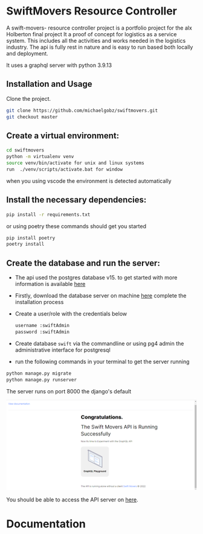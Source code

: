 # SwiftMovers Resource Controller

A swift-movers- resource controller project is a portfolio project for the alx Holberton final project 
It a proof of concept for logistics as a service system. This includes all the activities and works 
needed in the logistics industry. The api is fully rest in nature and is easy to run based both locally and deployment.

It uses a graphql server with python 3.9.13


## Installation and Usage
Clone the project.
```bash
git clone https://github.com/michaelgobz/swiftmovers.git
git checkout master 
```
## Create a virtual environment:

```bash
cd swiftmovers
python -m virtualenv venv
source venv/bin/activate for unix and linux systems
run  ./venv/scripts/activate.bat for window
```
when you using vscode the environment is detected automatically

## Install the necessary dependencies:
```bash
pip install -r requirements.txt
```
or using poetry these commands should get you started
```bash 
pip install poetry 
poetry install
```
## Create the database and run the server:
- The api used the postgres database v15. to get started with more information is available [here](https://www.postgresql.org/docs/)
- Firstly, download the database server on machine [here](https://www.postgresql.org/download/) complete the installation process 
- Create a user/role with the credentials below

  ```bash
  username :swiftAdmin
  password :swiftAdmin
- Create database ```swift```  via the commandline or using pg4 admin the administrative interface for postgresql
- run the following commands in your terminal to get the server running

```bash
python manage.py migrate
python manage.py runserver
```
The server runs on port 8000 the django's default

![server splash screen](https://github.com/michaelgobz/swiftmovers/blob/master/img.png)

You should be able to access the API server on [here](http://localhost:8000/graphql/). 

# Documentation
